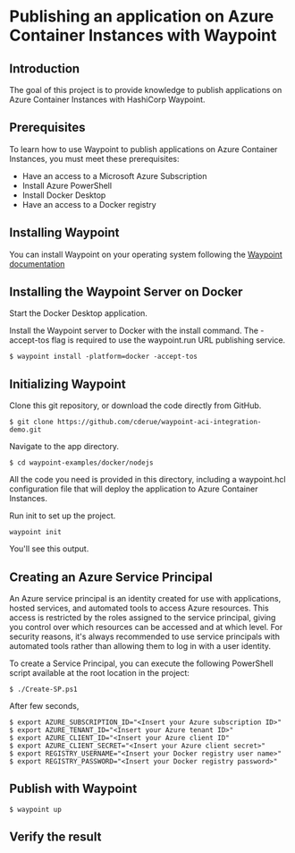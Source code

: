 # Publishing an application on Azure Container Instances with Waypoint

## Introduction

The goal of this project is to provide knowledge to publish applications on Azure Container Instances with HashiCorp Waypoint.

## Prerequisites

To learn how to use Waypoint to publish applications on Azure Container Instances, you must meet these prerequisites:

- Have an access to a Microsoft Azure Subscription
- Install Azure PowerShell
- Install Docker Desktop
- Have an access to a Docker registry

## Installing Waypoint

You can install Waypoint on your operating system following the [Waypoint documentation](https://developer.hashicorp.com/waypoint/downloads)

## Installing the Waypoint Server on Docker

Start the Docker Desktop application.

Install the Waypoint server to Docker with the install command. The -accept-tos flag is required to use the waypoint.run URL publishing service.

```console
$ waypoint install -platform=docker -accept-tos
```

## Initializing Waypoint

Clone this git repository, or download the code directly from GitHub.

```console
$ git clone https://github.com/cderue/waypoint-aci-integration-demo.git
```

Navigate to the app directory.

```console
$ cd waypoint-examples/docker/nodejs
```

All the code you need is provided in this directory, including a waypoint.hcl configuration file that will deploy the application to Azure Container Instances.

Run init to set up the project.

```console
waypoint init
```

You'll see this output.

## Creating an Azure Service Principal

An Azure service principal is an identity created for use with applications, hosted services, and automated tools to access Azure resources. This access is restricted by the roles assigned to the service principal, giving you control over which resources can be accessed and at which level. For security reasons, it's always recommended to use service principals with automated tools rather than allowing them to log in with a user identity.

To create a Service Principal, you can execute the following PowerShell script available at the root location in the project:

```console
$ ./Create-SP.ps1
```

After few seconds, 


```console
$ export AZURE_SUBSCRIPTION_ID="<Insert your Azure subscription ID>"
$ export AZURE_TENANT_ID="<Insert your Azure tenant ID>"
$ export AZURE_CLIENT_ID="<Insert your Azure client ID"
$ export AZURE_CLIENT_SECRET="<Insert your Azure client secret>"
$ export REGISTRY_USERNAME="<Insert your Docker registry user name>"
$ export REGISTRY_PASSWORD="<Insert your Docker registry password>"
```

## Publish with Waypoint

```console
$ waypoint up
```

## Verify the result
